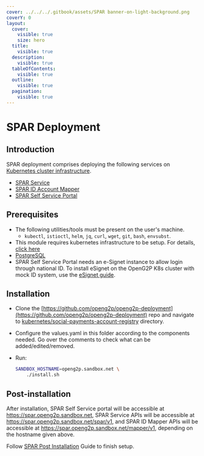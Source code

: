 ```yaml
---
cover: ../../../.gitbook/assets/SPAR banner-on-light-background.png
coverY: 0
layout:
  cover:
    visible: true
    size: hero
  title:
    visible: true
  description:
    visible: true
  tableOfContents:
    visible: true
  outline:
    visible: true
  pagination:
    visible: true
---
```


# SPAR Deployment

## Introduction

SPAR deployment comprises deploying the following services on [Kubernetes cluster infrastructure](../../infrastructure-setup/).

* [SPAR Service](../../../platform/modules/social-payments-account-registry-spar.md#spar-service)&#x20;
* [SPAR ID Account Mapper](../../../platform/modules/social-payments-account-registry-spar.md#id-account-mapper)&#x20;
* [SPAR Self Service Portal](../../../platform/modules/social-payments-account-registry-spar.md#spar-self-service-portal) &#x20;

## Prerequisites

* The following utilities/tools must be present on the user's machine.
  * `kubectl`, `istioctl`, `helm`, `jq`, `curl`, `wget`, `git`, `bash`, `envsubst`.
* This module requires kubernetes infrastructure to be setup. For details, [click here](../../infrastructure-setup/)
* [PostgreSQL](../../../guides/deployment-guide/deployment-on-kubernetes/postgresql-server.md)
* SPAR Self Service Portal needs an e-Signet instance to allow login through national ID. To install eSignet on the OpenG2P K8s cluster with mock ID system, use the [eSignet guide](../../external-components-setup/esignet-deployment.md).

## Installation

* Clone the [https://github.com/openg2p/openg2p-deployment](https://github.com/openg2p/openg2p-deployment) repo and navigate to [kubernetes/social-payments-account-registry](https://github.com/OpenG2P/openg2p-deployment/tree/main/kubernetes/social-payments-account-registry) directory.
* Configure the values.yaml in this folder according to the components needed. Go over the comments to check what can be added/edited/removed.
*   Run:

    ```bash
    SANDBOX_HOSTNAME=openg2p.sandbox.net \
        ./install.sh
    ```

## Post-installation

After installation, SPAR Self Service portal will be accessible at https://spar.openg2p.sandbox.net, SPAR Service APIs will be accessible at https://spar.openg2p.sandbox.net/spar/v1, and SPAR ID Mapper APIs will be accessible at https://spar.openg2p.sandbox.net/mapper/v1, depending on the hostname given above.

Follow [SPAR Post Installation](spar-post-installation-configuration.md) Guide to finish setup.
